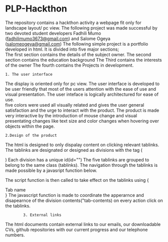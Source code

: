# PLP-Hackthon
The repository contains a hackthon activity a webpage fit only for landscape layout/ pc view.
The following project was made successful by two devoted student developers Fadhili Mumo (fadhilimumo3673@gmail.com) and Salome Ogeya  (salomeogeya@gmail.com)
The following simple project is a portfolio developed in html.
It is divided into five major sections;   
    The first section contains the details of the subject owner.
    The second section contains the education background
    The Third contains the interests of the owner
    The fourth contains the Projects in development.

    1. The user interface
The display is oriented only for pc view.
The user interface is developed to be user friendly that most of the users attention with the ease of use and visual presentation.
The user inteface is logically architectured for ease of use.  
five colors were used all visually related and gives the user general satisfaction and the urge to interact with the product.
The product is made very interactive by the introduction of mouse change and visual presentating changes like text size and color changes when hovering over objects within the page. 


    2.Design of the product
The html is designed to only dispalay content on clicking relevant tablinks.
The tablinks are designated or designed as divisions with the tag (<div></div>)
Each division has a unique id(id="")
The five tablinks are grouped to belong to the same class (tablinks).
The navigation through the tablinks is made possible by a javasript function below.
<!-- creating a function called opentab with parameters (tabId) -->
<script>              
                  function opentab(tabId){
                   // Decalring a variable and storing the tabcontent value into it using method document.getElementsByClassName() -->
                      var tabContents=document.getElementsByClassName('tab-content');
                      var hide=document.getElementsByClassName('default');                      
                        //incrementing the value of the tab dispaly on each click using the for function
                        //assigning the value of i to the tabContents and hidding the previous values of the 
                        //[i] containing the tab contents using tabContents[i].style.display='none'; -->  
                      for(var i=0;i<tabContents.length; i++){
                            tabContents[i].style.display='none';                            
                       }
                       for(var i=0;i<hide.length; i++){
                        hide[i].style.display='none';
                   }
                        var tabs=document.getElementsByClassName('active-tab');
                        //incrementing the value of the tab display on each click using the for function
                        //assigning the value of i to the tabContents and removing the current content of active tab of the 
                        for(var i=0;i<tabs.length;i++){
                            tabs[1].classList.remove('tab-content');
                        }
                        document.getElementById(tabId).style.display='block';                        
                        //creating the connection between the function and the onlick action listerner.
                        document.querySelector('onclick="openTab(\''+tabId+'\')"]').classList.add('active-tab');
                    }
                    function hide(){
                      if(opentab(tabId)){
                        document.getElementById('open').style.display='none'
                      }
                    }
            </script>
The script function is then called to take effect on the tablinks using {
    <div class="tablinks" onclick="opentab('tab ID')"><f>Tab name</f></div>} 
The javascript function is made to coordinate the apperarnce and disapearnce of the division contents("tab-contents) on every action click on the tablinks.    

            3. External links
The html documents contain external links to our emails, our downloadable CVs, github repositories with our current progress and our telephone numbers.           
          

       
